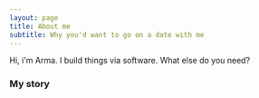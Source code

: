 ```yaml
---
layout: page
title: About me
subtitle: Why you'd want to go on a date with me
---
```


Hi, i'm Arma. I build things via software.
What else do you need?

### My story

